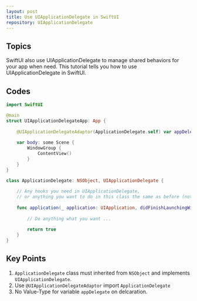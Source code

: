 ```yaml
---
layout: post
title: Use UIApplicationDelegate in SwiftUI
repository: UIApplicationDelegate
---
```


## Topics

SwiftUI also use UIApplicationDelegate to manage shared behaviors for your app when need. This tutorial tells you how to use UIApplicationDelegate in SwiftUI.

## Codes

```swift
import SwiftUI

@main
struct UIApplicationDelegateApp: App {
    
    @UIApplicationDelegateAdaptor(ApplicationDelegate.self) var appDelegate
    
    var body: some Scene {
        WindowGroup {
            ContentView()
        }
    }
}

class ApplicationDelegate: NSObject, UIApplicationDelegate {
    
    // Any hooks you need in UIApplicationDelegate,
    // or anything you want to do in this class the same as before (not in SwiftUI)
    
    func application(_ application: UIApplication, didFinishLaunchingWithOptions launchOptions: [UIApplication.LaunchOptionsKey : Any]? = nil) -> Bool {
        
        // Do anything what you want ...
        
        return true
    }
}
```

## Key Points

1. `ApplicationDelegate` class must inherited from `NSObject` and implements `UIApplicationDelegate`.
1. Use `@UIApplicationDelegateAdaptor` import `ApplicationDelegate`
1. No Value-Type for variable `appDelegate` on delcaration.
